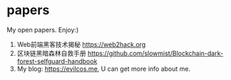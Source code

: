 papers
======

My open papers. Enjoy:)

1. Web前端黑客技术揭秘 https://web2hack.org
2. 区块链黑暗森林自救手册 https://github.com/slowmist/Blockchain-dark-forest-selfguard-handbook
3. My blog: https://evilcos.me, U can get more info about me.
